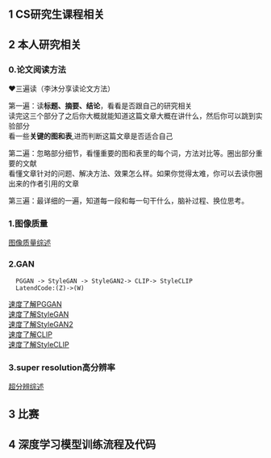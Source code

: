 

## 1 CS研究生课程相关

## 2 本人研究相关

### 0.论文阅读方法
❤️三遍读（李沐分享读论文方法）

第一遍：读**标题、摘要、结论**，看看是否跟自己的研究相关\
读完这三个部分了之后你大概就能知道这篇文章大概在讲什么，然后你可以跳到实验部分\
看一些**关键的图和表**,进而判断这篇文章是否适合自己

第二遍：忽略部分细节，看懂重要的图和表里的每个词，方法对比等。圈出部分重要的文献\
看懂文章针对的问题、解决方法、效果怎么样。如果你觉得太难，你可以去读你圈出来的作者引用的文章

第三遍：最详细的一遍，知道每一段和每一句干什么，脑补过程、换位思考。
### 1.图像质量
[图像质量综述](https://github.com/YUTING0907/ECNU/blob/main/Image-Quality.md)

### 2.GAN
      PGGAN -> StyleGAN -> StyleGAN2-> CLIP-> StyleCLIP
      LatendCode:(Z)->(W)
[速度了解PGGAN](https://www.bilibili.com/video/BV1FZ4y1C7Vo)\
[速度了解StyleGAN](https://www.bilibili.com/video/BV1w44y1K775)\
[速度了解StyleGAN2](https://www.bilibili.com/video/BV1zS4y1N7CD)\
[速度了解CLIP](https://www.bilibili.com/video/BV1ZY4y1q7zF)\
[速度了解StyleCLIP](https:www.bilibili.com/video/BV13Y4y1i7df)

### 3.super resolution高分辨率
[超分辨综述](https://github.com/YUTING0907/ECNU/blob/main/High-Resolution.md)

## 3 比赛

## 4 深度学习模型训练流程及代码

